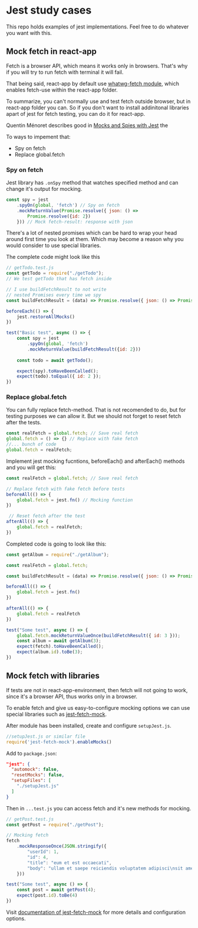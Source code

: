 # Jest study cases
This repo holds examples of jest implementations. Feel free to do whatever you want with this.

## Mock fetch in react-app
Fetch is a browser API, which means it works only in browsers. That's why if you will try to run fetch with terminal it will fail.

That being said, react-app by default use [whatwg-fetch module](https://github.com/github/fetch), which enables fetch-use within the react-app folder.

To summarize, you can't normally use and test fetch outside browser, but in react-app folder you can. So if you don't want to install addinitonal libraries apart of jest for fetch testing, you can do it for react-app.

Quentin Ménoret describes good in [Mocks and Spies with Jest](https://dev.to/qmenoret/mocks-and-spies-with-jest-32gf) the

To ways to impement that:
- Spy on fetch
- Replace global.fetch

### Spy on fetch
Jest library has `.onSpy` method that watches specified method and can change it's output for mocking. 

```javascript
const spy = jest
    .spyOn(global, 'fetch') // Spy on fetch
    .mockReturnValue(Promise.resolve({ json: () => 
        Promise.resolve({id: 2}) 
    })) // Mock fetch-result: response with json
```
There's a lot of nested promises which can be hard to wrap your head around first time you look at them. Which may become a reason why you would consider to use special libraries.

The complete code might look like this

```javascript
// getTodo.test.js
const getTodo = require("./getTodo");
// We test getTodo that has fetch inside

// I use buildFetchResult to not write 
// nested Promises every time we spy
const buildFetchResult = (data) => Promise.resolve({ json: () => Promise.resolve(data) })

beforeEach(() => {
    jest.restoreAllMocks()
})

test("Basic test", async () => {
    const spy = jest
        .spyOn(global, 'fetch')
        .mockReturnValue(buildFetchResult({id: 2}))
    
    const todo = await getTodo();

    expect(spy).toHaveBeenCalled();
    expect(todo).toEqual({ id: 2 });
})
```
### Replace global.fetch

You can fully replace fetch-method. That is not recomended to do, but for testing purposes we can allow it. But we should not forget to reset fetch after the tests.
``` javascript
const realFetch = global.fetch; // Save real fetch
global.fetch = () => {} // Replace with fake fetch
//... bunch of code
global.fetch = realFetch;
``` 

Implement jest mocking fucntions, beforeEach() and afterEach() methods and you will get this:
```javascript
const realFetch = global.fetch; // Save real fetch

// Replace fetch with fake fetch before tests
beforeAll(() => {
    global.fetch = jest.fn() // Mocking function
})

 // Reset fetch after the test
afterAll(() => {
    global.fetch = realFetch;
})

```
Completed code is going to look like this:
```javascript
const getAlbum = require("./getAlbum");

const realFetch = global.fetch;

const buildFetchResult = (data) => Promise.resolve({ json: () => Promise.resolve(data) });

beforeAll(() => {
    global.fetch = jest.fn()
})

afterAll(() => {
    global.fetch = realFetch
})

test("Some test", async () => {
    global.fetch.mockReturnValueOnce(buildFetchResult({ id: 3 }));
    const album = await getAlbum(3);
    expect(fetch).toHaveBeenCalled();
    expect(album.id).toBe(3);
})
```

## Mock fetch with libraries
If tests are not in react-app-environment, then fetch will not going to work, since it's a browser API, thus works only in a browser.

To enable fetch and give us easy-to-configure mocking options we can use special libraries such as [jest-fetch-mock](https://github.com/jefflau/jest-fetch-mock).

After module has been installed, create and configure `setupJest.js`.

```javascript
//setupJest.js or similar file
require('jest-fetch-mock').enableMocks()
```

Add to `package.json`:
```JSON
"jest": {
  "automock": false,
  "resetMocks": false,
  "setupFiles": [
    "./setupJest.js"
  ]
}
```
Then in `...test.js` you can access fetch and it's new methods for mocking.
```javascript
// getPost.test.js
const getPost = require("./getPost");

// Mocking fetch
fetch
    .mockResponseOnce(JSON.stringify({
        "userId": 1,
        "id": 4,
        "title": "eum et est occaecati",
        "body": "ullam et saepe reiciendis voluptatem adipisci\nsit amet autem assumenda provident rerum culpa\nquis hic commodi nesciunt rem tenetur doloremque ipsam iure\nquis sunt voluptatem rerum illo velit"
    }))

test("Some test", async () => {
    const post = await getPost(4);
    expect(post.id).toBe(4)
})
```
Visit [documentation of jest-fetch-mock]() for more details and configuration options.
